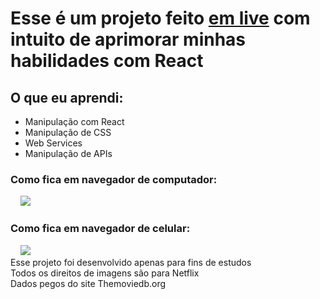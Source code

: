 
<h1> Esse é um projeto feito <a href="https://www.youtube.com/watch?v=tBweoUiMsDg">em live</a> com intuito de aprimorar minhas habilidades com React</h1>
<h2> O que eu aprendi: </h2>
<ul>
  <li>Manipulação com React</li>
  <li>Manipulação de CSS</li>
  <li>Web Services</li>
  <li>Manipulação de APIs</li>
</ul>
<h3> Como fica em navegador de computador:</h3>
&nbsp &nbsp <img src="./imgs/pc.gif" />

<h3> Como fica em navegador de celular:</h3>
&nbsp &nbsp <img src="./imgs/responsive.gif" />

<footer>
  Esse projeto foi desenvolvido apenas para fins de estudos<br/>
  Todos os direitos de imagens são para Netflix<br/>
  Dados pegos do site Themoviedb.org
</footer>
